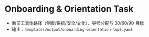 # Onboarding & Orientation Task

- 新员工具体路径（制度/系统/安全/文化）、导师分配与 30/60/90 目标
- 输出：`templates/output/onboarding-orientation-tmpl.yaml`

